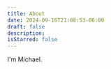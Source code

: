 ```yaml
---
title: About
date: 2024-09-16T21:08:53-06:00
draft: false
description:
isStarred: false
---
```


I'm Michael.

